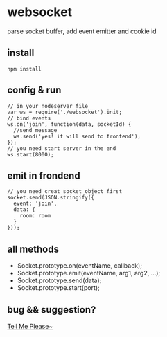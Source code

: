 # websocket

parse socket buffer, add event emitter and cookie id

## install

    npm install

## config & run

    // in your nodeserver file
    var ws = require('./websocket').init;
    // bind events
    ws.on('join', function(data, socketId) {
      //send message
      ws.send('yes! it will send to frontend');
    });
    // you need start server in the end
    ws.start(8000);

## emit in frondend
    // you need creat socket object first
    socket.send(JSON.stringify({
      event: 'join',
      data: {
        room: room
      }
    }));

## all methods

* Socket.prototype.on(eventName, callback);
* Socket.prototype.emit(eventName, arg1, arg2, ...);
* Socket.prototype.send(data);
* Socket.prototype.start(port);

## bug && suggestion?
[Tell Me Please~](https://github.com/youngerheart/websocket/issues)
